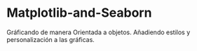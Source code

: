 # Matplotlib-and-Seaborn
Gráficando de manera Orientada a objetos. Añadiendo estilos y personalización a las gráficas.
